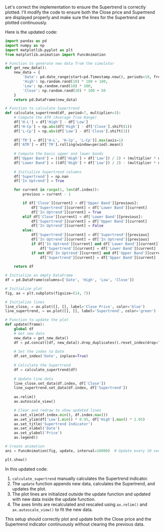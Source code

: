 Let's correct the implementation to ensure the Supertrend is correctly plotted. I'll modify the code to ensure both the Close price and Supertrend are displayed properly and make sure the lines for the Supertrend are plotted continuously.

Here is the updated code:

```python
import pandas as pd
import numpy as np
import matplotlib.pyplot as plt
from matplotlib.animation import FuncAnimation

# Function to generate new data from the simulator
def get_new_data():
    new_data = {
        'Date': pd.date_range(start=pd.Timestamp.now(), periods=10, freq='S'),
        'High': np.random.rand(10) * 100 + 100,
        'Low': np.random.rand(10) * 100,
        'Close': np.random.rand(10) * 100 + 50
    }
    return pd.DataFrame(new_data)

# Function to calculate Supertrend
def calculate_supertrend(df, period=7, multiplier=3):
    # Compute the ATR (Average True Range)
    df['H-L'] = df['High'] - df['Low']
    df['H-Cp'] = np.abs(df['High'] - df['Close'].shift(1))
    df['L-Cp'] = np.abs(df['Low'] - df['Close'].shift(1))
    
    df['TR'] = df[['H-L', 'H-Cp', 'L-Cp']].max(axis=1)
    df['ATR'] = df['TR'].rolling(window=period).mean()
    
    # Compute the basic upper and lower bands
    df['Upper Band'] = ((df['High'] + df['Low']) / 2) + (multiplier * df['ATR'])
    df['Lower Band'] = ((df['High'] + df['Low']) / 2) - (multiplier * df['ATR'])
    
    # Initialize Supertrend columns
    df['Supertrend'] = np.nan
    df['In Uptrend'] = True

    for current in range(1, len(df.index)):
        previous = current - 1

        if df['Close'][current] > df['Upper Band'][previous]:
            df['Supertrend'][current] = df['Lower Band'][current]
            df['In Uptrend'][current] = True
        elif df['Close'][current] < df['Lower Band'][previous]:
            df['Supertrend'][current] = df['Upper Band'][current]
            df['In Uptrend'][current] = False
        else:
            df['Supertrend'][current] = df['Supertrend'][previous]
            df['In Uptrend'][current] = df['In Uptrend'][previous]
            if df['In Uptrend'][current] and df['Lower Band'][current] < df['Supertrend'][previous]:
                df['Supertrend'][current] = df['Lower Band'][current]
            if not df['In Uptrend'][current] and df['Upper Band'][current] > df['Supertrend'][previous]:
                df['Supertrend'][current] = df['Upper Band'][current]
                
    return df

# Initialize an empty DataFrame
df = pd.DataFrame(columns=['Date', 'High', 'Low', 'Close'])

# Initialize plot
fig, ax = plt.subplots(figsize=(14, 7))

# Initialize lines
line_close, = ax.plot([], [], label='Close Price', color='blue')
line_supertrend, = ax.plot([], [], label='Supertrend', color='green')

# Function to update the plot
def update(frame):
    global df
    # Get new data
    new_data = get_new_data()
    df = pd.concat([df, new_data]).drop_duplicates().reset_index(drop=True)
    
    # Set the index to Date
    df.set_index('Date', inplace=True)
    
    # Calculate the Supertrend
    df = calculate_supertrend(df)
    
    # Update line data
    line_close.set_data(df.index, df['Close'])
    line_supertrend.set_data(df.index, df['Supertrend'])
    
    ax.relim()
    ax.autoscale_view()

    # Clear and redraw to show updated lines
    ax.set_xlim(df.index.min(), df.index.max())
    ax.set_ylim(df['Low'].min() * 0.95, df['High'].max() * 1.05)
    ax.set_title('Supertrend Indicator')
    ax.set_xlabel('Date')
    ax.set_ylabel('Price')
    ax.legend()

# Create animation
ani = FuncAnimation(fig, update, interval=10000)  # Update every 10 seconds

plt.show()
```

In this updated code:
1. `calculate_supertrend` manually calculates the Supertrend indicator.
2. The `update` function appends new data, calculates the Supertrend, and updates the plot.
3. The plot lines are initialized outside the update function and updated with new data inside the update function.
4. The axes limits are recalculated and rescaled using `ax.relim()` and `ax.autoscale_view()` to fit the new data.

This setup should correctly plot and update both the Close price and the Supertrend indicator continuously without clearing the previous data.
